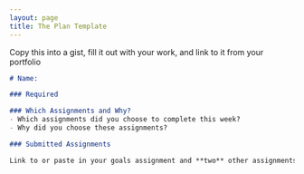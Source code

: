 ```yaml
---
layout: page
title: The Plan Template
---
```


Copy this into a gist, fill it out with your work, and link to it from your portfolio

```markdown
# Name:

### Required

### Which Assignments and Why?
- Which assignments did you choose to complete this week?
- Why did you choose these assignments?

### Submitted Assignments

Link to or paste in your goals assignment and **two** other assignments below.
```
